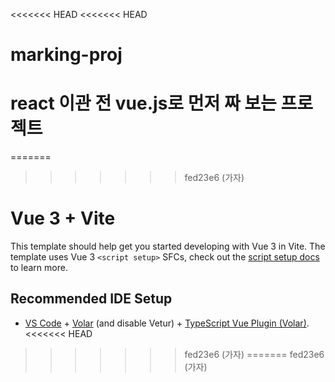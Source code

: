 <<<<<<< HEAD
<<<<<<< HEAD
# marking-proj
react 이관 전 vue.js로 먼저 짜 보는 프로젝트
=======
=======
>>>>>>> fed23e6 (가자)
# Vue 3 + Vite

This template should help get you started developing with Vue 3 in Vite. The template uses Vue 3 `<script setup>` SFCs, check out the [script setup docs](https://v3.vuejs.org/api/sfc-script-setup.html#sfc-script-setup) to learn more.

## Recommended IDE Setup

- [VS Code](https://code.visualstudio.com/) + [Volar](https://marketplace.visualstudio.com/items?itemName=Vue.volar) (and disable Vetur) + [TypeScript Vue Plugin (Volar)](https://marketplace.visualstudio.com/items?itemName=Vue.vscode-typescript-vue-plugin).
<<<<<<< HEAD
>>>>>>> fed23e6 (가자)
=======
>>>>>>> fed23e6 (가자)
